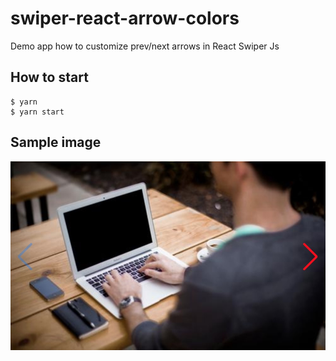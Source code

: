 # swiper-react-arrow-colors

Demo app how to customize prev/next arrows in React Swiper Js

## How to start
```
$ yarn
$ yarn start
```

## Sample image

<img src="react-swiper-color.jpg" style="max-width: 100%">
